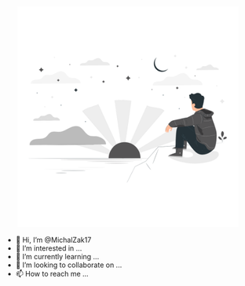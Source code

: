 <p align="center">
  <img src="https://github.com/MichalZak17/MichalZak17/blob/main/1.png" height="450"/>
</p>


- 👋 Hi, I’m @MichalZak17
- 👀 I’m interested in ...
- 🌱 I’m currently learning ...
- 💞️ I’m looking to collaborate on ...
- 📫 How to reach me ...

<!---
MichalZak17/MichalZak17 is a ✨ special ✨ repository because its `README.md` (this file) appears on your GitHub profile.
You can click the Preview link to take a look at your changes.
--->
